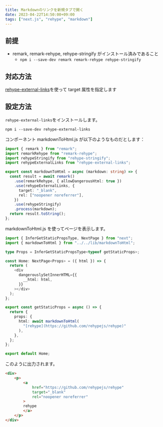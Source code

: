```yaml
---
title: Markdownのリンクを新規タブで開く
date: 2023-04-22T14:50:00+09:00
tags: ["next.js", "rehype", "markdown"]
---
```


## 前提

- remark, remark-rehype, rehype-stringify がインストール済みであること
  - `npm i --save-dev remark remark-rehype rehype-stringify`

## 対応方法

[rehype-external-links](https://github.com/rehypejs/rehype-external-links)を使って target 属性を指定します

## 設定方法

`rehype-external-links`をインストールします。

```console
npm i --save-dev rehype-external-links
```

コンポーネント markdownToHtml.js が以下のようなものだとします：

```ts
import { remark } from "remark";
import remarkRehype from "remark-rehype";
import rehypeStringify from "rehype-stringify";
import rehypeExternalLinks from "rehype-external-links";

export const markdownToHtml = async (markdown: string) => {
  const result = await remark()
    .use(remarkRehype, { allowDangerousHtml: true })
    .use(rehypeExternalLinks, {
      target: "_blank",
      rel: ["noopener noreferrer"],
    })
    .use(rehypeStringify)
    .process(markdown);
  return result.toString();
};
```

markdownToHtml.js を使ってページを表示します。

```ts
import { InferGetStaticPropsType, NextPage } from "next";
import { markdownToHtml } from "../../lib/markdownToHtml";

type Props = InferGetStaticPropsType<typeof getStaticProps>;

const Home: NextPage<Props> = ({ html }) => {
  return (
    <div
      dangerouslySetInnerHTML={{
        __html: html,
      }}
    ></div>
  );
};

export const getStaticProps = async () => {
  return {
    props: {
      html: await markdownToHtml(
        "[rehype](https://github.com/rehypejs/rehype)"
      ),
    },
  };
};

export default Home;
```

このように出力されます。

```html
<div>
    <p>
        <a
            href="https://github.com/rehypejs/rehype"
            target="_blank"
            rel="noopener noreferrer"
        >
        rehype
        </a>
    </p>
</div>
```

